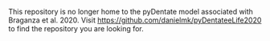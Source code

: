 This repository is no longer home to the pyDentate model associated with Braganza et al. 2020. Visit https://github.com/danielmk/pyDentateeLife2020 to find the repository you are looking for.
